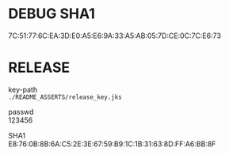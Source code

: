 # DEBUG SHA1
7C:51:77:6C:EA:3D:E0:A5:E6:9A:33:A5:AB:05:7D:CE:0C:7C:E6:73

# RELEASE
key-path  
`./README_ASSERTS/release_key.jks`

passwd  
123456

SHA1  
E8:76:0B:8B:6A:C5:2E:3E:67:59:B9:1C:1B:31:63:8D:FF:A6:BB:8F
